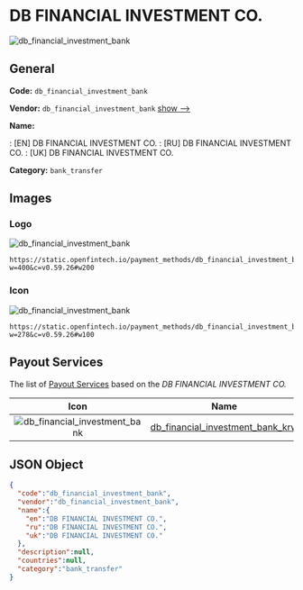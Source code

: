 
# DB FINANCIAL INVESTMENT CO. 
![db_financial_investment_bank](https://static.openfintech.io/payment_methods/db_financial_investment_bank/logo.svg?w=400&c=v0.59.26#w200)  

## General 
**Code:** `db_financial_investment_bank` 
 
**Vendor:** `db_financial_investment_bank` [show -->](/vendors/db_financial_investment_bank/) 
 
**Name:** 
 
:	[EN] DB FINANCIAL INVESTMENT CO. 
:	[RU] DB FINANCIAL INVESTMENT CO. 
:	[UK] DB FINANCIAL INVESTMENT CO. 
 
**Category:** `bank_transfer` 
 

## Images 

### Logo 
![db_financial_investment_bank](https://static.openfintech.io/payment_methods/db_financial_investment_bank/logo.svg?w=400&c=v0.59.26#w200)  

```
https://static.openfintech.io/payment_methods/db_financial_investment_bank/logo.svg?w=400&c=v0.59.26#w200
```  

### Icon 
![db_financial_investment_bank](https://static.openfintech.io/payment_methods/db_financial_investment_bank/icon.svg?w=278&c=v0.59.26#w100)  

```
https://static.openfintech.io/payment_methods/db_financial_investment_bank/icon.svg?w=278&c=v0.59.26#w100
```  

## Payout Services 
 
The list of [Payout Services](/payout-services/) based on the _DB FINANCIAL INVESTMENT CO._ 

|Icon|Name|Code| 
|:---:|:---:|:---:| 
|![db_financial_investment_bank](https://static.openfintech.io/payout_methods/db_financial_investment_bank/icon.png?w=278&c=v0.59.26#w40) |[db_financial_investment_bank_krw](/payout-services/db_financial_investment_bank_krw/)|`db_financial_investment_bank_krw`| 
 

## JSON Object 

```json
{
  "code":"db_financial_investment_bank",
  "vendor":"db_financial_investment_bank",
  "name":{
    "en":"DB FINANCIAL INVESTMENT CO.",
    "ru":"DB FINANCIAL INVESTMENT CO.",
    "uk":"DB FINANCIAL INVESTMENT CO."
  },
  "description":null,
  "countries":null,
  "category":"bank_transfer"
}
```  
